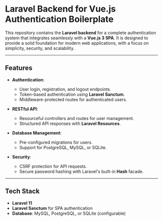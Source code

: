 # **Laravel Backend for Vue.js Authentication Boilerplate**

This repository contains the **Laravel backend** for a complete authentication system that integrates seamlessly with a **Vue.js 3 SPA**. It is designed to provide a solid foundation for modern web applications, with a focus on simplicity, security, and scalability.

---

## **Features**

-   **Authentication**:

    -   User login, registration, and logout endpoints.
    -   Token-based authentication using **Laravel Sanctum**.
    -   Middleware-protected routes for authenticated users.

-   **RESTful API**:

    -   Resourceful controllers and routes for user management.
    -   Structured API responses with **Laravel Resources**.

-   **Database Management**:

    -   Pre-configured migrations for users.
    -   Support for PostgreSQL, MySQL, or SQLite.

-   **Security**:
    -   CSRF protection for API requests.
    -   Secure password hashing with Laravel's built-in **Hash** facade.

---

## **Tech Stack**

-   **Laravel 11**
-   **Laravel Sanctum** for SPA authentication
-   **Database**: MySQL, PostgreSQL, or SQLite (configurable)
